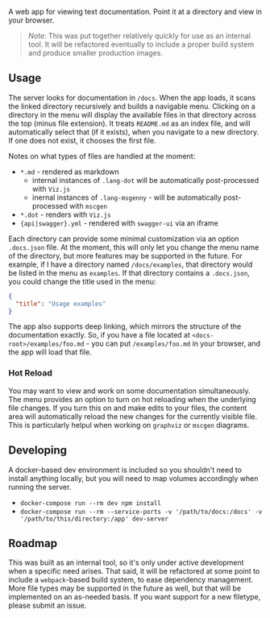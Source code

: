 A web app for viewing text documentation.  Point it at a directory and view in your browser.

> *Note:* This was put together relatively quickly for use as an internal tool.  It will be refactored eventually to include a proper build system and produce smaller production images.

## Usage ##

The server looks for documentation in `/docs`.  When the app loads, it scans the linked directory recursively and builds a navigable menu.  Clicking on a directory in the menu will display the available files in that directory across the top (minus file extension).  It treats `README.md` as an index file, and will automatically select that (if it exists), when you navigate to a new directory.  If one does not exist, it chooses the first file.

Notes on what types of files are handled at the moment:

* `*.md` - rendered as markdown
  * internal instances of `.lang-dot` will be automatically post-processed with `Viz.js`
  * inernal instances of `.lang-msgenny` - will be automatically post-processed with `mscgen`
* `*.dot` - renders with `Viz.js`
* `{api|swagger}.yml` - rendered with `swagger-ui` via an iframe

Each directory can provide some minimal customization via an option `.docs.json` file.  At the moment, this will only let you change the menu name of the directory, but more features may be supported in the future.  For example, if I have a directory named `/docs/examples`, that directory would be listed in the menu as `examples`.  If that directory contains a `.docs.json`, you could change the title used in the menu:

```json
{
  "title": "Usage examples"
}
```

The app also supports deep linking, which mirrors the structure of the documentation exactly.  So, if you have a file located at `<docs-root>/examples/foo.md` - you can put `/examples/foo.md` in your browser, and the app will load that file.

### Hot Reload ###

You may want to view and work on some documentation simultaneously.  The menu provides an option to turn on hot reloading when the underlying file changes.  If you turn this on and make edits to your files, the content area will automatically reload the new changes for the currently visible file.  This is particularly helpul when working on `graphviz` or `mscgen` diagrams.

## Developing ##

A docker-based dev environment is included so you shouldn't need to install anything locally, but you will need to map volumes accordingly when running the server.

* `docker-compose run --rm dev npm install`
* `docker-compose run --rm --service-ports -v '/path/to/docs:/docs' -v '/path/to/this/directory:/app' dev-server`

## Roadmap ##

This was built as an internal tool, so it's only under active development when a specific need arises.  That said, it will be refactored at some point to include a `webpack`-based build system, to ease dependency management.  More file types may be supported in the future as well, but that will be implemented on an as-needed basis.  If you want support for a new filetype, please submit an issue.